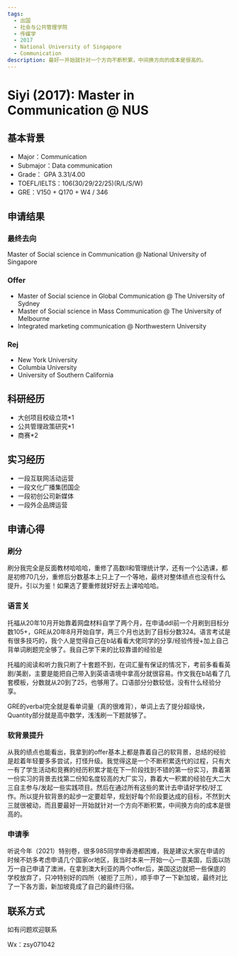 ```yaml
---
tags:
  - 出国
  - 社会与公共管理学院
  - 传媒学
  - 2017
  - National University of Singapore
  - Communication
description: 最好一开始就针对一个方向不断积累，中间换方向的成本是很高的。
---
```


# Siyi (2017): Master in Communication @ NUS

## 基本背景

- Major：Communication
- Submajor：Data communication
- Grade： GPA 3.31/4.00
- TOEFL/IELTS：106(30/29/22/25)(R/L/S/W)
- GRE：V150 + Q170 + W4 / 346

## 申请结果

### 最终去向

Master of Social science in Communication @ National University of Singapore

### Offer

- Master of Social science in Global Communication @ The University of Sydney
- Master of Social science in Mass Communication @ The University of Melbourne
- Integrated marketing communication @ Northwestern University


### Rej
- New York University
- Columbia University
- University of Southern California

## 科研经历

- 大创项目校级立项*1
- 公共管理政策研究*1
- 商赛*2

## 实习经历

- 一段互联网活动运营
- 一段文化广播集团国企
- 一段初创公司新媒体
- 一段外企品牌运营

## 申请心得

### 刷分

刷分我完全是反面教材哈哈哈，重修了高数II和管理统计学，还有一个公选课，都是初修70几分，重修后分数基本上只上了一个等地，最终对整体绩点也没有什么提升。引以为鉴！如果选了要重修就好好去上课哈哈哈。

### 语言关

托福从20年10月开始靠着网盘材料自学了两个月，在申请ddl前一个月刷到目标分数105+，GRE从20年8月开始自学，两三个月也达到了目标分数324。语言考试是有很多技巧的，我个人是觉得自己在b站看看大佬同学的分享/经验传授+加上自己背单词刷题完全够了。我自己学下来的比较靠谱的经验是

托福的阅读和听力我只刷了十套题不到，在词汇量有保证的情况下，考前多看看英剧/美剧，主要是能把自己带入到英语语境中拿高分就很容易。作文我在b站看了几套模板，分数就从20到了25，也够用了。口语部分分数较低，没有什么经验分享。

GRE的verbal完全就是看单词量（真的很难背），单词上去了提分超级快，Quantity部分就是高中数学，浅浅刷一下题就够了。

### 软背景提升

从我的绩点也能看出，我拿到的offer基本上都是靠着自己的软背景，总结的经验是趁着年轻要多多尝试，打怪升级。我觉得这是一个不断积累迭代的过程，只有大一有了学生活动和竞赛的经历积累才能在下一阶段找到不错的第一份实习，靠着第一份实习的背景去找第二份知名度较高的大厂实习，靠着大一积累的经验在大二大三自主参与/发起一些实践项目。然后在通过所有这些的累计去申请好学校/好工作。所以提升软背景的起步一定要趁早，规划好每个阶段要达成的目标，不然到大三就很被动，而且要最好一开始就针对一个方向不断积累，中间换方向的成本是很高的。

### 申请季

听说今年（2021）特别卷，很多985同学申香港都困难，我是建议大家在申请的时候不妨多考虑申请几个国家or地区，我当时本来一开始一心一意美国，后面以防万一自己申请了澳洲，在拿到澳大利亚的两个offer后，美国这边就把一些保底的学校放弃了，只冲特别好的四所（被拒了三所），顺手申了一下新加坡，最终对比了一下各方面，新加坡竟成了自己的最终归宿。

## 联系方式

如有问题欢迎联系 

Wx：zsy071042